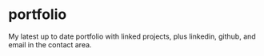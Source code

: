 # portfolio

My latest up to date portfolio with linked projects, plus linkedin, github, and email in the contact area.

